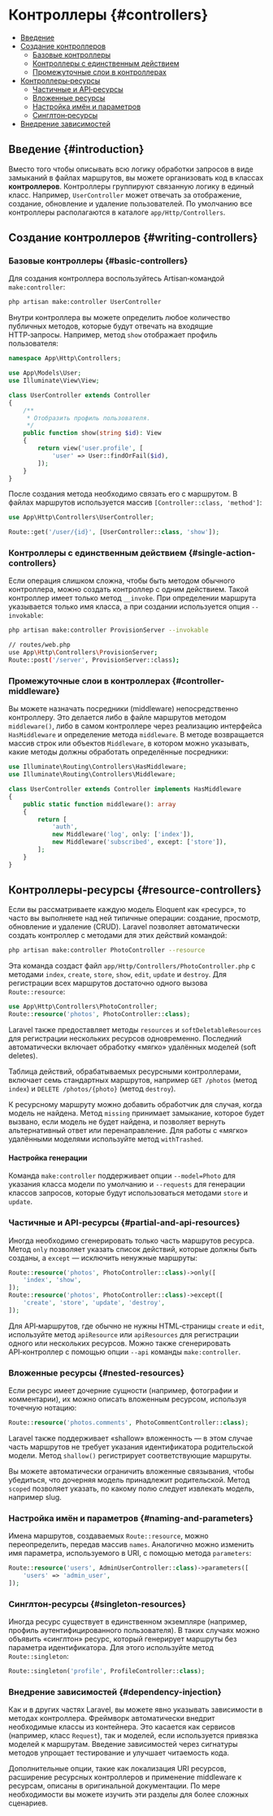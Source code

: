 # Контроллеры {#controllers}

- [Введение](#introduction)
- [Создание контроллеров](#writing-controllers)
  - [Базовые контроллеры](#basic-controllers)
  - [Контроллеры с единственным действием](#single-action-controllers)
  - [Промежуточные слои в контроллерах](#controller-middleware)
- [Контроллеры‑ресурсы](#resource-controllers)
  - [Частичные и API‑ресурсы](#partial-and-api-resources)
  - [Вложенные ресурсы](#nested-resources)
  - [Настройка имён и параметров](#naming-and-parameters)
  - [Синглтон‑ресурсы](#singleton-resources)
- [Внедрение зависимостей](#dependency-injection)

## Введение {#introduction}

Вместо того чтобы описывать всю логику обработки запросов в виде замыканий в
файлах маршрутов, вы можете организовать код в классах **контроллеров**.
Контроллеры группируют связанную логику в единый класс. Например,
`UserController` может отвечать за отображение, создание, обновление и удаление
пользователей. По умолчанию все контроллеры располагаются в каталоге
`app/Http/Controllers`.

## Создание контроллеров {#writing-controllers}

### Базовые контроллеры {#basic-controllers}

Для создания контроллера воспользуйтесь Artisan‑командой `make:controller`:

```bash
php artisan make:controller UserController
```

Внутри контроллера вы можете определить любое количество публичных методов,
которые будут отвечать на входящие HTTP‑запросы. Например, метод `show`
отображает профиль пользователя:

```php
namespace App\Http\Controllers;

use App\Models\User;
use Illuminate\View\View;

class UserController extends Controller
{
    /**
     * Отобразить профиль пользователя.
     */
    public function show(string $id): View
    {
        return view('user.profile', [
            'user' => User::findOrFail($id),
        ]);
    }
}
```

После создания метода необходимо связать его с маршрутом. В файлах маршрутов
используется массив `[Controller::class, 'method']`:

```php
use App\Http\Controllers\UserController;

Route::get('/user/{id}', [UserController::class, 'show']);
```

### Контроллеры с единственным действием {#single-action-controllers}

Если операция слишком сложна, чтобы быть методом обычного контроллера, можно
создать контроллер с одним действием. Такой контроллер имеет только метод
`__invoke`. При определении маршрута указывается только имя класса, а при
создании используется опция `--invokable`:

```bash
php artisan make:controller ProvisionServer --invokable

// routes/web.php
use App\Http\Controllers\ProvisionServer;
Route::post('/server', ProvisionServer::class);
```

### Промежуточные слои в контроллерах {#controller-middleware}

Вы можете назначать посредники (middleware) непосредственно контроллеру. Это
делается либо в файле маршрутов методом `middleware()`, либо в самом
контроллере через реализацию интерфейса `HasMiddleware` и определение метода
`middleware`. В методе возвращается массив строк
или объектов `Middleware`, в котором можно указывать, какие методы должны
обработать определённые посредники:

```php
use Illuminate\Routing\Controllers\HasMiddleware;
use Illuminate\Routing\Controllers\Middleware;

class UserController extends Controller implements HasMiddleware
{
    public static function middleware(): array
    {
        return [
            'auth',
            new Middleware('log', only: ['index']),
            new Middleware('subscribed', except: ['store']),
        ];
    }
}
```

## Контроллеры‑ресурсы {#resource-controllers}

Если вы рассматриваете каждую модель Eloquent как «ресурс», то часто вы
выполняете над ней типичные операции: создание, просмотр, обновление и удаление
(CRUD). Laravel позволяет автоматически создать контроллер с методами для этих
действий командой:

```bash
php artisan make:controller PhotoController --resource
```

Эта команда создаст файл `app/Http/Controllers/PhotoController.php` с
методами `index`, `create`, `store`, `show`, `edit`, `update` и `destroy`. Для
регистрации всех маршрутов достаточно одного вызова `Route::resource`:

```php
use App\Http\Controllers\PhotoController;
Route::resource('photos', PhotoController::class);
```

Laravel также предоставляет методы `resources` и `softDeletableResources` для
регистрации нескольких ресурсов одновременно. Последний автоматически
включает обработку «мягко» удалённых моделей (soft deletes).

Таблица действий, обрабатываемых ресурсными контроллерами, включает семь
стандартных маршрутов, например `GET /photos` (метод `index`) и `DELETE
/photos/{photo}` (метод `destroy`).

К ресурсному маршруту можно добавить обработчик для случая, когда модель не
найдена. Метод `missing` принимает замыкание, которое будет вызвано, если
модель не будет найдена, и позволяет вернуть альтернативный ответ или
перенаправление. Для работы с «мягко» удалёнными
моделями используйте метод `withTrashed`.

#### Настройка генерации

Команда `make:controller` поддерживает опции `--model=Photo` для указания
класса модели по умолчанию и `--requests` для генерации классов запросов,
которые будут использоваться методами `store` и `update`.

### Частичные и API‑ресурсы {#partial-and-api-resources}

Иногда необходимо сгенерировать только часть маршрутов ресурса. Метод
`only` позволяет указать список действий, которые должны быть созданы, а
`except` — исключить ненужные маршруты:

```php
Route::resource('photos', PhotoController::class)->only([
    'index', 'show',
]);
Route::resource('photos', PhotoController::class)->except([
    'create', 'store', 'update', 'destroy',
]);
```

Для API‑маршрутов, где обычно не нужны HTML‑страницы `create` и `edit`,
используйте метод `apiResource` или `apiResources` для регистрации
одного или нескольких ресурсов. Можно также сгенерировать API‑контроллер
с помощью опции `--api` команды `make:controller`.

### Вложенные ресурсы {#nested-resources}

Если ресурс имеет дочерние сущности (например, фотографии и комментарии),
их можно описать вложенным ресурсом, используя точечную нотацию:

```php
Route::resource('photos.comments', PhotoCommentController::class);
```

Laravel также поддерживает «shallow» вложенность — в этом случае часть
маршрутов не требует указания идентификатора родительской модели. Метод
`shallow()` регистрирует соответствующие маршруты.

Вы можете автоматически ограничить вложенные связывания, чтобы убедиться, что
дочерняя модель принадлежит родительской. Метод `scoped` позволяет указать,
по какому полю следует извлекать модель, например slug.

### Настройка имён и параметров {#naming-and-parameters}

Имена маршрутов, создаваемых `Route::resource`, можно переопределить,
передав массив `names`. Аналогично можно изменить
имя параметра, используемого в URI, с помощью метода `parameters`:

```php
Route::resource('users', AdminUserController::class)->parameters([
    'users' => 'admin_user',
]);
```

### Синглтон‑ресурсы {#singleton-resources}

Иногда ресурс существует в единственном экземпляре (например, профиль
аутентифицированного пользователя). В таких случаях можно объявить «синглтон»
ресурс, который генерирует маршруты без параметра идентификатора. Для этого
используйте метод `Route::singleton`:

```php
Route::singleton('profile', ProfileController::class);
```

### Внедрение зависимостей {#dependency-injection}

Как и в других частях Laravel, вы можете явно указывать зависимости в
методах контроллера. Фреймворк автоматически внедрит необходимые классы из
контейнера. Это касается как сервисов (например, класс `Request`), так и
моделей, если используется привязка моделей к маршрутам. Введение зависимостей
через сигнатуры методов упрощает тестирование и улучшает читаемость кода.

Дополнительные опции, такие как локализация URI ресурсов, расширение
ресурсных контроллеров и применение middleware к ресурсам, описаны в
оригинальной документации. По мере необходимости вы можете изучить эти
разделы для более сложных сценариев.